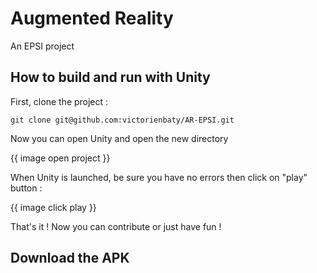 # Augmented Reality

An EPSI project

## How to build and run with Unity

First, clone the project :

`git clone git@github.com:victorienbaty/AR-EPSI.git`

Now you can open Unity and open the new directory

{{ image open project }}

When Unity is launched, be sure you have no errors then click on "play" button :

{{ image click play }}

That's it ! Now you can contribute or just have fun !

## Download the APK

